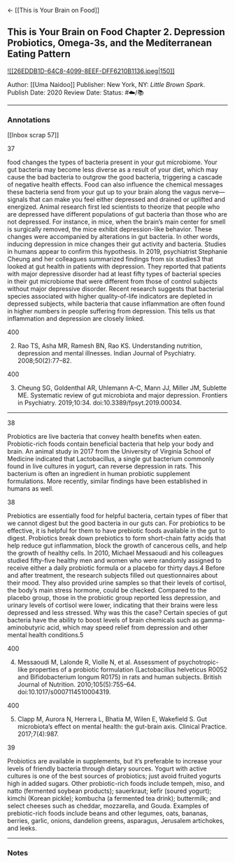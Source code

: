 <- [[This is Your Brain on Food]]

## This is Your Brain on Food Chapter 2. Depression Probiotics, Omega-3s, and the Mediterranean Eating Pattern

[ ![[26EDDB1D-64C8-4099-8EEF-DFF6210B1136.jpeg|150]] ](https://www.amazon.com/gp/aw/d/B0827TG4N3/ref=tmm_kin_swatch_0?ie=UTF8&qid=1676610262&sr=8-1)

Author: [[Uma Naidoo]]
Publisher: New York, NY: _Little Brown Spark_.
Publish Date: 2020
Review Date:
Status: #☁️/📚 

___

### Annotations

[[Inbox scrap 57]]

37

food changes the types of bacteria present in your gut microbiome. Your gut bacteria may become less diverse as a result of your diet, which may cause the bad bacteria to outgrow the good bacteria, triggering a cascade of negative health effects. Food can also influence the chemical messages these bacteria send from your gut up to your brain along the vagus nerve—signals that can make you feel either depressed and drained or uplifted and energized. Animal research first led scientists to theorize that people who are depressed have different populations of gut bacteria than those who are not depressed. For instance, in mice, when the brain’s main center for smell is surgically removed, the mice exhibit depression-like behavior. These changes were accompanied by alterations in gut bacteria. In other words, inducing depression in mice changes their gut activity and bacteria. Studies in humans appear to confirm this hypothesis. In 2019, psychiatrist Stephanie Cheung and her colleagues summarized findings from six studies3 that looked at gut health in patients with depression. They reported that patients with major depressive disorder had at least fifty types of bacterial species in their gut microbiome that were different from those of control subjects without major depressive disorder. Recent research suggests that bacterial species associated with higher quality-of-life indicators are depleted in depressed subjects, while bacteria that cause inflammation are often found in higher numbers in people suffering from depression. This tells us that inflammation and depression are closely linked.

400

2. Rao TS, Asha MR, Ramesh BN, Rao KS. Understanding nutrition, depression and mental illnesses. Indian Journal of Psychiatry. 2008;50(2):77–82.

400

3. Cheung SG, Goldenthal AR, Uhlemann A-C, Mann JJ, Miller JM, Sublette ME. Systematic review of gut microbiota and major depression. Frontiers in Psychiatry. 2019;10:34. doi:10.3389/fpsyt.2019.00034.

---

38

Probiotics are live bacteria that convey health benefits when eaten. Probiotic-rich foods contain beneficial bacteria that help your body and brain. An animal study in 2017 from the University of Virginia School of Medicine indicated that Lactobacillus, a single gut bacterium commonly found in live cultures in yogurt, can reverse depression in rats. This bacterium is often an ingredient in human probiotic supplement formulations. More recently, similar findings have been established in humans as well.

38

Prebiotics are essentially food for helpful bacteria, certain types of fiber that we cannot digest but the good bacteria in our guts can. For probiotics to be effective, it is helpful for them to have prebiotic foods available in the gut to digest. Probiotics break down prebiotics to form short-chain fatty acids that help reduce gut inflammation, block the growth of cancerous cells, and help the growth of healthy cells. In 2010, Michael Messaoudi and his colleagues studied fifty-five healthy men and women who were randomly assigned to receive either a daily probiotic formula or a placebo for thirty days.4 Before and after treatment, the research subjects filled out questionnaires about their mood. They also provided urine samples so that their levels of cortisol, the body’s main stress hormone, could be checked. Compared to the placebo group, those in the probiotic group reported less depression, and urinary levels of cortisol were lower, indicating that their brains were less depressed and less stressed. Why was this the case? Certain species of gut bacteria have the ability to boost levels of brain chemicals such as gamma-aminobutyric acid, which may speed relief from depression and other mental health conditions.5

400

4. Messaoudi M, Lalonde R, Violle N, et al. Assessment of psychotropic-like properties of a probiotic formulation (Lactobacillus helveticus R0052 and Bifidobacterium longum R0175) in rats and human subjects. British Journal of Nutrition. 2010;105(5):755–64. doi:10.1017/s0007114510004319.

400

5. Clapp M, Aurora N, Herrera L, Bhatia M, Wilen E, Wakefield S. Gut microbiota’s effect on mental health: the gut-brain axis. Clinical Practice. 2017;7(4):987.

39

Probiotics are available in supplements, but it’s preferable to increase your levels of friendly bacteria through dietary sources. Yogurt with active cultures is one of the best sources of probiotics; just avoid fruited yogurts high in added sugars. Other probiotic-rich foods include tempeh, miso, and natto (fermented soybean products); sauerkraut; kefir (soured yogurt); kimchi (Korean pickle); kombucha (a fermented tea drink); buttermilk; and select cheeses such as cheddar, mozzarella, and Gouda. Examples of prebiotic-rich foods include beans and other legumes, oats, bananas, berries, garlic, onions, dandelion greens, asparagus, Jerusalem artichokes, and leeks.

___

### Notes

